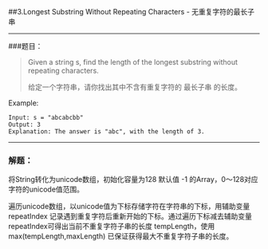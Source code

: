 ##3.Longest Substring Without Repeating Characters - 无重复字符的最长子串

-------
###题目：
> Given a string s, find the length of the longest substring without repeating characters.
> 
> 给定一个字符串，请你找出其中不含有重复字符的 最长子串 的长度。
>
Example:
```
Input: s = "abcabcbb"
Output: 3
Explanation: The answer is "abc", with the length of 3.
```

-------
### 解题：
将String转化为unicode数组，初始化容量为128 默认值 -1 的Array，0～128对应字符的unicode值范围。

遍历unicode数组，以unicode值为下标存储字符在字符串的下标，用辅助变量 repeatIndex 记录遇到重复字符后重新开始的下标。通过遍历下标减去辅助变量 repeatIndex可得出当前不重复字符子串的长度 tempLength，使用 max(tempLength,maxLength) 已保证获得最大不重复字符子串的长度。

